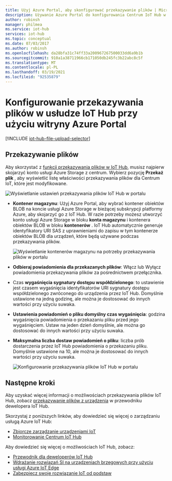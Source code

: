```yaml
---
title: Użyj Azure Portal, aby skonfigurować przekazywanie plików | Microsoft Docs
description: Używanie Azure Portal do konfigurowania Centrum IoT Hub w celu umożliwienia przekazywania plików z połączonych urządzeń. Zawiera informacje o konfigurowaniu docelowego konta usługi Azure Storage.
author: robinsh
manager: philmea
ms.service: iot-hub
services: iot-hub
ms.topic: conceptual
ms.date: 07/03/2017
ms.author: robinsh
ms.openlocfilehash: da28bfa31c74ff33a200967267500033dd6a9b1b
ms.sourcegitcommit: 910a1a38711966cb171050db245fc3b22abc8c5f
ms.translationtype: MT
ms.contentlocale: pl-PL
ms.lasthandoff: 03/19/2021
ms.locfileid: "92535879"
---
```

# <a name="configure-iot-hub-file-uploads-using-the-azure-portal"></a>Konfigurowanie przekazywania plików w usłudze IoT Hub przy użyciu witryny Azure Portal

[!INCLUDE [iot-hub-file-upload-selector](../../includes/iot-hub-file-upload-selector.md)]

## <a name="file-upload"></a>Przekazywanie plików

Aby skorzystać z [funkcji przekazywania plików w IoT Hub](iot-hub-devguide-file-upload.md), musisz najpierw skojarzyć konto usługi Azure Storage z centrum. Wybierz pozycję **Przekaż plik** , aby wyświetlić listę właściwości przekazywania plików dla Centrum IoT, które jest modyfikowane.

![Wyświetlanie ustawień przekazywania plików IoT Hub w portalu](./media/iot-hub-configure-file-upload/file-upload-settings.png)

* **Kontener magazynu**: Użyj Azure Portal, aby wybrać kontener obiektów BLOB na koncie usługi Azure Storage w bieżącej subskrypcji platformy Azure, aby skojarzyć go z IoT Hub. W razie potrzeby możesz utworzyć konto usługi Azure Storage w bloku **konta magazynu** i kontenera obiektów BLOB w bloku **kontenerów** . IoT Hub automatycznie generuje identyfikatory URI SAS z uprawnieniami do zapisu w tym kontenerze obiektów BLOB dla urządzeń, które będą używane podczas przekazywania plików.

   ![Wyświetlanie kontenerów magazynu na potrzeby przekazywania plików w portalu](./media/iot-hub-configure-file-upload/file-upload-container-selection.png)

* **Odbieraj powiadomienia dla przekazanych plików**: Włącz lub Wyłącz powiadomienia przekazywania plików za pośrednictwem przełącznika.

* Czas **wygaśnięcia sygnatury dostępu współdzielonego**: to ustawienie jest czasem wygaśnięcia identyfikatorów URI sygnatury dostępu współdzielonego zwróconego do urządzenia przez IoT Hub. Domyślnie ustawione na jedną godzinę, ale można je dostosować do innych wartości przy użyciu suwaka.

* **Ustawienia powiadomień o pliku domyślny czas wygaśnięcia**: godzina wygaśnięcia powiadomienia o przekazaniu pliku przed jego wygaśnięciem. Ustaw na jeden dzień domyślnie, ale można go dostosować do innych wartości przy użyciu suwaka.

* **Maksymalna liczba dostaw powiadomień o pliku**: liczba prób dostarczenia przez IoT Hub powiadomienia o przekazaniu pliku. Domyślnie ustawione na 10, ale można je dostosować do innych wartości przy użyciu suwaka.

   ![Konfigurowanie przekazywania plików IoT Hub w portalu](./media/iot-hub-configure-file-upload/file-upload-selected-container.png)

## <a name="next-steps"></a>Następne kroki

Aby uzyskać więcej informacji o możliwościach przekazywania plików IoT Hub, zobacz [przekazywanie plików z urządzenia](iot-hub-devguide-file-upload.md) w przewodniku dewelopera IoT Hub.

Skorzystaj z poniższych linków, aby dowiedzieć się więcej o zarządzaniu usługą Azure IoT Hub:

* [Zbiorcze zarządzanie urządzeniami IoT](iot-hub-bulk-identity-mgmt.md)
* [Monitorowanie Centrum IoT Hub](monitor-iot-hub.md)

Aby dowiedzieć się więcej o możliwościach IoT Hub, zobacz:

* [Przewodnik dla deweloperów IoT Hub](iot-hub-devguide.md)
* [Wdrażanie rozwiązań SI na urządzeniach brzegowych przy użyciu usługi Azure IoT Edge](../iot-edge/quickstart-linux.md)
* [Zabezpiecz swoje rozwiązanie IoT od podstaw](../iot-fundamentals/iot-security-ground-up.md)